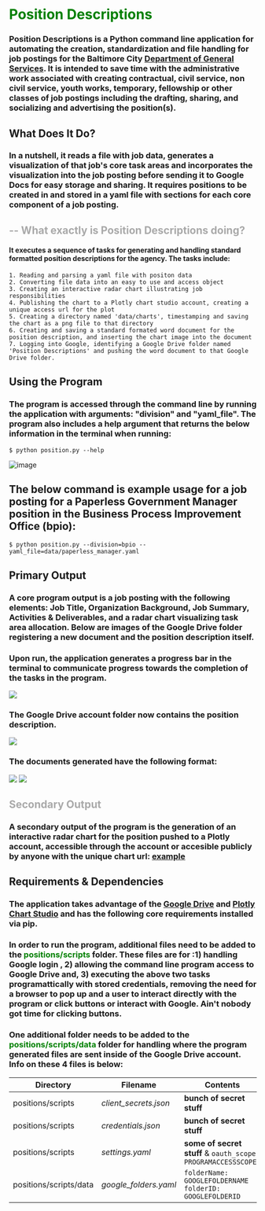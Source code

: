 # <font color=green>Position Descriptions</font>
### Position Descriptions is a Python command line application for automating the creation, standardization and file handling for job postings for the Baltimore City [Department of General Services](https://generalservices.baltimorecity.gov/business-process-improvement-office). It is intended to save time with the administrative work associated with creating contractual, civil service, non civil service, youth works, temporary, fellowship or other classes of job postings including the drafting, sharing, and socializing and advertising the position(s). 
 

## What Does It Do?
### In a nutshell, it reads a file with job data, generates a visualization of that job's core task areas and incorporates the visualization into the job posting before sending it to Google Docs for easy storage and sharing. It requires positions to be created in and stored in a yaml file with sections for each core component of a job posting.

## <font color=darkgrey>-- What exactly is Position Descriptions doing?</font>



#### It executes a sequence of tasks for generating and handling standard formatted position descriptions for the agency. The tasks include:
        
    1. Reading and parsing a yaml file with positon data
    2. Converting file data into an easy to use and access object 
    3. Creating an interactive radar chart illustrating job responsibilities
    4. Publishing the chart to a Plotly chart studio account, creating a unique access url for the plot
    5. Creating a directory named 'data/charts', timestamping and saving the chart as a png file to that directory
    6. Creating and saving a standard formated word document for the position description, and inserting the chart image into the document
    7. Logging into Google, identifying a Google Drive folder named 'Position Descriptions' and pushing the word document to that Google Drive folder.


## **Using the Program**
### The program is accessed through the command line by running the application with arguments: "division" and "yaml_file".  The program also includes a help argument that returns the below information in the terminal when running: 
```
$ python position.py --help
```
![image](positions/images/terminal-help.png)

## The below command is example usage for a job posting for a Paperless Government Manager position in the Business Process Improvement Office (bpio):
```
$ python position.py --division=bpio --yaml_file=data/paperless_manager.yaml
```

## **Primary Output**
### A core program output is a job posting with the following elements: Job Title, Organization Background, Job Summary, Activities & Deliverables, and a radar chart visualizing task area allocation.  Below are images of the Google Drive folder registering a new document and the position description itself.

### Upon run, the application generates a progress bar in the terminal to communicate progress towards the completion of the tasks in the program. 
![](positions/images/successful-run.png)

### The Google Drive account folder now contains the position description. 
![](positions/images/google-drive-folder-image.png)

### The documents generated have the following format:
![](positions/images/document-page1.png)
![](positions/images/document-page2.png)


## <font color=darkgrey>Secondary Output</font>
### A secondary output of the program is the generation of an interactive radar chart for the position pushed to a Plotly account, accessible through the account  or accesible publicly by anyone with the unique chart url: [example](https://chart-studio.plot.ly/~brl1906/1663) 

## **Requirements & Dependencies**
### The application takes advantage of the [Google Drive](https://www.google.com/drive/) and  [Plotly Chart Studio](https://plot.ly/online-chart-maker/) and has the following core requirements installed via pip. 

### In order to run the program, additional files need to be added to the <font color=green>positions/scripts</font> folder. These files are for :1) handling Google login  , 2) allowing the command line program access to Google Drive and, 3) executing the above two tasks programattically with stored credentials, removing the need for a browser to pop up and a user to interact directly with the program or click buttons or interact with Google. **Ain't nobody got time for clicking buttons**.

### One additional folder needs to be added to the <font color=green>positions/scripts/data</font> folder for handling where the program generated files are sent inside of the Google Drive account.   Info on these 4 files is below:

|Directory  | Filename  | Contents
---| ---| ---|
positions/scripts | *client_secrets.json* | **bunch of secret stuff**
positions/scripts | *credentials.json* | **bunch of secret stuff**
positions/scripts | *settings.yaml* | **some of secret stuff** & ```oauth_scope: PROGRAMACCESSSCOPES```
positions/scripts/data | *google_folders.yaml* | ```folderName: GOOGLEFOLDERNAME``` ```folderID: GOOGLEFOLDERID```



